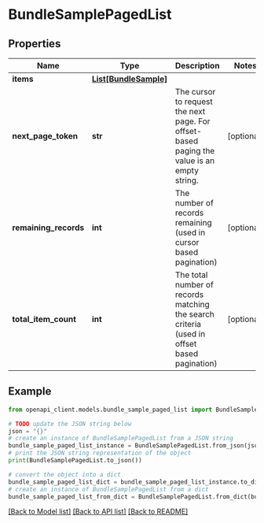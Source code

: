 # BundleSamplePagedList


## Properties

Name | Type | Description | Notes
------------ | ------------- | ------------- | -------------
**items** | [**List[BundleSample]**](BundleSample.md) |  | 
**next_page_token** | **str** | The cursor to request the next page. For offset-based paging the value is an empty string. | [optional] 
**remaining_records** | **int** | The number of records remaining (used in cursor based pagination) | [optional] 
**total_item_count** | **int** | The total number of records matching the search criteria (used in offset based pagination) | [optional] 

## Example

```python
from openapi_client.models.bundle_sample_paged_list import BundleSamplePagedList

# TODO update the JSON string below
json = "{}"
# create an instance of BundleSamplePagedList from a JSON string
bundle_sample_paged_list_instance = BundleSamplePagedList.from_json(json)
# print the JSON string representation of the object
print(BundleSamplePagedList.to_json())

# convert the object into a dict
bundle_sample_paged_list_dict = bundle_sample_paged_list_instance.to_dict()
# create an instance of BundleSamplePagedList from a dict
bundle_sample_paged_list_from_dict = BundleSamplePagedList.from_dict(bundle_sample_paged_list_dict)
```
[[Back to Model list]](../README.md#documentation-for-models) [[Back to API list]](../README.md#documentation-for-api-endpoints) [[Back to README]](../README.md)


